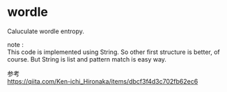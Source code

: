 # wordle
    
Caluculate wordle entropy.  

note :  
This code is implemented using String.
So other first structure is better, of course.
But String is list and pattern match is easy way.


  
参考  
https://qiita.com/Ken-ichi_Hironaka/items/dbcf3f4d3c702fb62ec6
